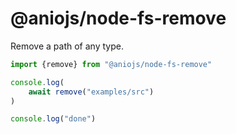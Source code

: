 # @aniojs/node-fs-remove

Remove a path of any type.

```js
import {remove} from "@aniojs/node-fs-remove"

console.log(
	await remove("examples/src")
)

console.log("done")
```
